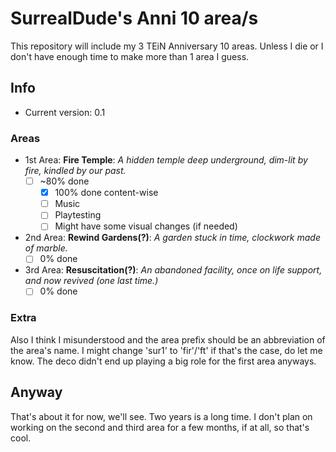 # SurrealDude's Anni 10 area/s
This repository will include my 3 TEiN Anniversary 10 areas.
Unless I die or I don't have enough time to make more than 1 area I guess.

## Info
- Current version: 0.1

### Areas
- 1st Area: **Fire Temple**: _A hidden temple deep underground, dim-lit by fire, kindled by our past._
  - [ ] ~80% done
    - [X] 100% done content-wise
    - [ ] Music
    - [ ] Playtesting
    - [ ] Might have some visual changes (if needed)

- 2nd Area: **Rewind Gardens(?)**: _A garden stuck in time, clockwork made of marble._
  - [ ] 0% done

- 3rd Area: **Resuscitation(?)**: _An abandoned facility, once on life support, and now revived (one last time.)_
  - [ ] 0% done

### Extra
Also I think I misunderstood and the area prefix should be an abbreviation of the area's name.
I might change 'sur1' to 'fir'/'ft' if that's the case, do let me know. The deco didn't end up playing a big role for the first area anyways.

## Anyway
That's about it for now, we'll see. Two years is a long time.
I don't plan on working on the second and third area for a few months, if at all, so that's cool.
